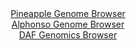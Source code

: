 <div id="Pineapple_Genome_Browser" align="center">
  <a href="https://igv.org/app/?sessionURL=blob:zZJfa9swFMW_i6BlA8eW_Dc2lJGkbRKStiwh8dpSjGLLjlrZciXZbhry3aeVjb100DxsDPQgXa50zzn67UFLhKS8AhGwTeSZCAEDyC3vlrisGbnGJZEgyjGTxACC5ESQKiUg2oMcS4VXi7m.uVWqlpFlUVX3SlwV3JSOiUv8yivcSTPlpTXijOENF1hxIa2hwC23aNH2OrLBdW3q2Y7pWRlW2MKs3vJKcqsmVZF0.r3kVykpSMVLkpQNU_RNQKL1aI2ZmeMvg3g5SFMi5YzsptnZYDYdrJ2L1d3YH92tbibxyo9Pl7SosGoEOauHM3_CeFvOnZ3nDx.Zcl0Upjdd3z1xzk8vXmoqiDxDAeq7btjvOzoYWmXk5X_yrBc90vdwvp1ejkmW79by0f86lrcYfQviq_H06V3fLjgYgPG00RyAdCuCCEHDgb7h2X7vxxb1DQhDnY7gFET3DwZQAqdPuv1.D9Su1rQASZ6bN3AMwEVGBIh6IYQBCkPbcwMXhiE6GHvQCPb3or1cLcIA2gPb9pOcMqVRzhJZ1dLEVWW2aW4Wr0dmeWcLmK0XJ_bwObD9fHF9O325HBWTpb9._FOaBtDD3z5QW_2Ipn_C3UeEmGpzLGyQvsrzeudu48afll6TKSni29lk1KXvxuNps8dFk3NRYqX7dUUff_LWYkFxpXShpZJuKKNqF.sUeQciZDsaW5ByxjWHQBSbT9CABvLg5994OoeHw3c-">Pineapple Genome Browser</a>
</div>
<div id="Alphonso_Genome_Browser" align="center">
  <a href="https://igv.org/app/?sessionURL=blob:zZJda9swFIb_i6BlA8e2_JXYUEbapFn6uTT10qYUI9uyo0aWXEmOk4b896llYzcdNBcbA11IhyOd9331bMEKC0k4AxFwTOibEAIDyAVvp6iqKb5CFZYgKhCV2AACF1hglmEQbUGBpELxzYW.uVCqlpFlEVV3KsRKbkrXRBV64Qy10sx4ZZ1wSlHKBVJcSOtYoBW3SLnqtDhFdW3q2a7pWzlSyEK0XnAmuVVjViatfi_5VUpKzHiFk6qhirwJSLQerTE3C_SlP5v2swxLeY434_yofz7uf3eH8XwUnMzj66.zOJgdTknJkGoEPoqvR1O_uujd3qY3aunej4KriXLmS.iPD9zB4XBdE4HlEezCnueFPb.rgyEsx.v_ybNeZE_fl0Xj2X7uD9Zef7TuHX97hs2Bc3o7GD4tyz843xmA8qzRJIBsIboRtA3XDgzfCTqvW9gzbDvU.QhOQPTwaAAlULbU7Q9boDa15gVI_Ny8oWMALnIsQNQJbbsLw9Dxva5nhyHcGVvQCPr3wj2Nb8Ku7fQdJ0gKQpWGOU8kq6WJGDNXWWGWL3umedZMX8LUDeZ5PIkvnvizS8_YDBIfTt7Nsqf969FvH6iNfkTRP.HuI0JMle4LW2vfXw_ayejAOR7Vl3Tq6c0kSO.GmzG8W_B3I3oFab94Ci4qpHS_rujjT.JWSBDElC6siCQpoURtZjpJ3oIIOq4GF2Scck0iEGX6yTZsA_r259.AurvH3Q8-">Alphonso Genome Browser</a>
</div>


<div id="DAF_Genomics_Browser" align="center">
  <a href="https://ink-blot.github.io/?sessionURL=blob:tZFra9swFIb_iyD95JvkW2wIw92aNWu3tcnc0JQSFPs4NrUlV5KXuCH_vcLrGGyUMehAEhLn8r46zwF9ByErzlCMiIV9C2NkIFny3YI2bQ1faAMSxQWtJRhIQAECWAYoPqCCSkXT.aWuLJVqZWzbOS3MLTDeVJm0pGvR1pS8UyXoVJNYtKFPnNGdtDLe6GRFbVq3JWeS2zTLQErTsVtg2_WO6uNnbD20hHXT1aoaVNfahDaWWwXVbiuWw_4vRv6Dsl7Vu2S5SIb6C.hn.SS5mCU37lm6.hi8X6Vfz5dpsDxZVFtGVSdg4uQV21zOx6t.zvYPV.0nEL70P09vgmTkfjg527eVADnBIR57voMdFx0NVPOs0whQVgocY88Iydggnme.XF0_0DMQvELx3b2BlKDZg06_OyDVtxoUkvDYDcwMxEUOAsVm5DghjiLie6HnRBE.GgfUifqNSU7TeRQ6JCEksDa00fpFVQ_j00J_Bt8K42.d9f5XTKTv2YhMr7dPVz00m28ree7elrMROe1Jenr7CioDvfq1gouGKh368XwBQ2ut2ABTv8i4x_vjMw--">DAF Genomics Browser</a>
</div>
